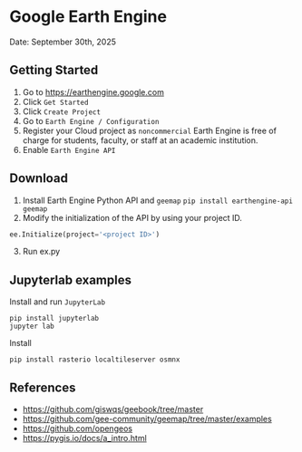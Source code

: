 # Google Earth Engine

Date: September 30th, 2025

## Getting Started 

1. Go to https://earthengine.google.com 
2. Click `Get Started`  
3. Click `Create Project`  
4. Go to `Earth Engine / Configuration`
5. Register your Cloud project as `noncommercial`
Earth Engine is free of charge for students, faculty, or staff at an academic institution. 
6. Enable `Earth Engine API`


## Download 

1. Install Earth Engine Python API and `geemap`
   `pip install earthengine-api geemap`
2. Modify the initialization of the API by using your project ID. 
   
``` python
ee.Initialize(project='<project ID>')
```

3. Run ex.py

## Jupyterlab examples

Install and run `JupyterLab`
```
pip install jupyterlab
jupyter lab
```

Install 
```
pip install rasterio localtileserver osmnx 
```
   
## References
* https://github.com/giswqs/geebook/tree/master
* https://github.com/gee-community/geemap/tree/master/examples
* https://github.com/opengeos
* https://pygis.io/docs/a_intro.html




